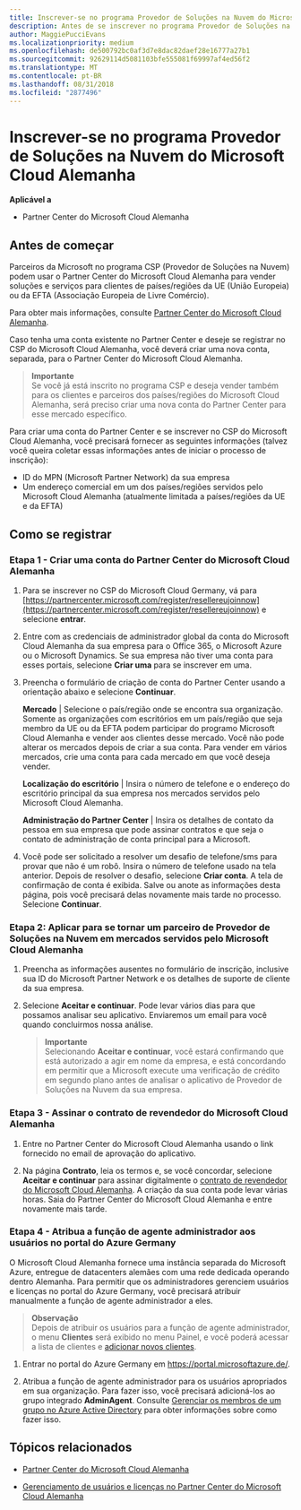 ```yaml
---
title: Inscrever-se no programa Provedor de Soluções na Nuvem do Microsoft Cloud Alemanha | Partner Center do Microsoft Cloud Alemanha
description: Antes de se inscrever no programa Provedor de Soluções na Nuvem do Microsoft Cloud Alemanha, saiba mais sobre os requisitos do programa CSP.
author: MaggiePucciEvans
ms.localizationpriority: medium
ms.openlocfilehash: de500792bc0af3d7e8dac82daef28e16777a27b1
ms.sourcegitcommit: 92629114d5081103bfe555081f69997af4ed56f2
ms.translationtype: MT
ms.contentlocale: pt-BR
ms.lasthandoff: 08/31/2018
ms.locfileid: "2877496"
---
```

# <a name="enroll-in-the-cloud-solution-provider-program-for-microsoft-cloud-germany"></a>Inscrever-se no programa Provedor de Soluções na Nuvem do Microsoft Cloud Alemanha

**Aplicável a**

-  Partner Center do Microsoft Cloud Alemanha

## <a name="before-you-begin"></a>Antes de começar

Parceiros da Microsoft no programa CSP (Provedor de Soluções na Nuvem) podem usar o Partner Center do Microsoft Cloud Alemanha para vender soluções e serviços para clientes de países/regiões da UE (União Europeia) ou da EFTA (Associação Europeia de Livre Comércio).

Para obter mais informações, consulte [Partner Center do Microsoft Cloud Alemanha](partner-center-for-microsoft-cloud-germany.md).

Caso tenha uma conta existente no Partner Center e deseje se registrar no CSP do Microsoft Cloud Alemanha, você deverá criar uma nova conta, separada, para o Partner Center do Microsoft Cloud Alemanha.

>**Importante**<br>
Se você já está inscrito no programa CSP e deseja vender também para os clientes e parceiros dos países/regiões do Microsoft Cloud Alemanha, será preciso criar uma nova conta do Partner Center para esse mercado específico.  

Para criar uma conta do Partner Center e se inscrever no CSP do Microsoft Cloud Alemanha, você precisará fornecer as seguintes informações (talvez você queira coletar essas informações antes de iniciar o processo de inscrição):

-  ID do MPN (Microsoft Partner Network) da sua empresa 
-  Um endereço comercial em um dos países/regiões servidos pelo Microsoft Cloud Alemanha (atualmente limitada a países/regiões da UE e da EFTA) 

## <a name="how-to-enroll"></a>Como se registrar 

### <a name="step-1---create-an-account-for-partner-center-for-microsoft-cloud-germany"></a>Etapa 1 - Criar uma conta do Partner Center do Microsoft Cloud Alemanha 

1.  Para se inscrever no CSP do Microsoft Cloud Germany, vá para [https://partnercenter.microsoft.com/register/resellereujoinnow](https://partnercenter.microsoft.com/register/resellereujoinnow) e selecione **entrar**. 

2.  Entre com as credenciais de administrador global da conta do Microsoft Cloud Alemanha da sua empresa para o Office 365, o Microsoft Azure ou o Microsoft Dynamics. Se sua empresa não tiver uma conta para esses portais, selecione **Criar uma** para se inscrever em uma.

3.  Preencha o formulário de criação de conta do Partner Center usando a orientação abaixo e selecione **Continuar**.   

    **Mercado** | Selecione o país/região onde se encontra sua organização. Somente as organizações com escritórios em um país/região que seja membro da UE ou da EFTA podem participar do programo Microsoft Cloud Alemanha e vender aos clientes desse mercado. Você não pode alterar os mercados depois de criar a sua conta. Para vender em vários mercados, crie uma conta para cada mercado em que você deseja vender.

    **Localização do escritório** | Insira o número de telefone e o endereço do escritório principal da sua empresa nos mercados servidos pelo Microsoft Cloud Alemanha.

    **Administração do Partner Center** | Insira os detalhes de contato da pessoa em sua empresa que pode assinar contratos e que seja o contato de administração de conta principal para a Microsoft. 

4.  Você pode ser solicitado a resolver um desafio de telefone/sms para provar que não é um robô. Insira o número de telefone usado na tela anterior. Depois de resolver o desafio, selecione **Criar conta**. A tela de confirmação de conta é exibida. Salve ou anote as informações desta página, pois você precisará delas novamente mais tarde no processo. Selecione **Continuar**.

### <a name="step-2---apply-to-become-a-cloud-solution-provider-partner-in-markets-served-by-microsoft-cloud-germany"></a>Etapa 2: Aplicar para se tornar um parceiro de Provedor de Soluções na Nuvem em mercados servidos pelo Microsoft Cloud Alemanha 

1.  Preencha as informações ausentes no formulário de inscrição, inclusive sua ID do Microsoft Partner Network e os detalhes de suporte de cliente da sua empresa. 

2.  Selecione **Aceitar e continuar**. Pode levar vários dias para que possamos analisar seu aplicativo. Enviaremos um email para você quando concluirmos nossa análise.

    >**Importante**<br>
    Selecionando **Aceitar e continuar**, você estará confirmando que está autorizado a agir em nome da empresa, e está concordando em permitir que a Microsoft execute uma verificação de crédito em segundo plano antes de analisar o aplicativo de Provedor de Soluções na Nuvem da sua empresa.

### <a name="step-3---sign-the-reseller-agreement-for-microsoft-cloud-germany"></a>Etapa 3 - Assinar o contrato de revendedor do Microsoft Cloud Alemanha 

1. Entre no Partner Center do Microsoft Cloud Alemanha usando o link fornecido no email de aprovação do aplicativo. 

2. Na página **Contrato**, leia os termos e, se você concordar, selecione **Aceitar e continuar** para assinar digitalmente o [contrato de revendedor do Microsoft Cloud Alemanha](https://go.microsoft.com/fwlink/p/?linkid=831385). A criação da sua conta pode levar várias horas. Saia do Partner Center do Microsoft Cloud Alemanha e entre novamente mais tarde.

### <a name="step-4---assign-users-to-the-admin-agent-role-in-the-azure-germany-portal"></a>Etapa 4 - Atribua a função de agente administrador aos usuários no portal do Azure Germany 

O Microsoft Cloud Alemanha fornece uma instância separada do Microsoft Azure, entregue de datacenters alemães com uma rede dedicada operando dentro Alemanha. Para permitir que os administradores gerenciem usuários e licenças no portal do Azure Germany, você precisará atribuir manualmente a função de agente administrador a eles.

>**Observação**<br>
Depois de atribuir os usuários para a função de agente administrador, o menu **Clientes** será exibido no menu Painel, e você poderá acessar a lista de clientes e [adicionar novos clientes](add-a-new-customer.md).   

1.  Entrar no portal do Azure Germany em https://portal.microsoftazure.de/.

2.  Atribua a função de agente administrador para os usuários apropriados em sua organização. Para fazer isso, você precisará adicioná-los ao grupo integrado **AdminAgent**. Consulte [Gerenciar os membros de um grupo no Azure Active Directory](https://docs.microsoft.com/azure/active-directory/active-directory-groups-members-azure-portal) para obter informações sobre como fazer isso.
 

## <a name="related-topics"></a>Tópicos relacionados

-  [Partner Center do Microsoft Cloud Alemanha](partner-center-for-microsoft-cloud-germany.md)

-  [Gerenciamento de usuários e licenças no Partner Center do Microsoft Cloud Alemanha](user-management-in-partner-center-for-microsoft-cloud-germany.md)


